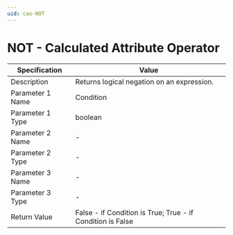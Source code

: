 ```yaml
---
uid: cao-NOT
---
```


# NOT - Calculated Attribute Operator

| Specification         | Value                                                        |
| --------------------- | ------------------------------------------------------------ |
| Description           | Returns logical negation on an expression.           |
| Parameter 1 Name      | Condition                                                         |
| Parameter 1 Type      | boolean                                  |
| Parameter 2 Name      | -                                                            |
| Parameter 2 Type      | -                                                            |
| Parameter 3 Name      | -                                                            |
| Parameter 3 Type      | -                                                            |
| Return Value          | False - if Condition is True; True - if Condition is False                                                     |
